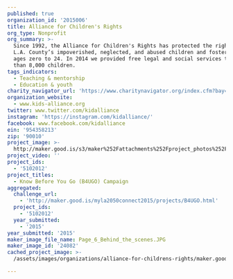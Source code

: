 ```yaml
---
published: true
organization_id: '2015006'
title: Alliance for Children's Rights
org_type: Nonprofit
org_summary: >-
  Since 1992, the Alliance for Children's Rights has protected the rights of
  L.A. County’s impoverished, neglected, and abused children and foster youth,
  ages zero to 24. In 2014 we provided free legal and social services to more
  than 8,000 children.
tags_indicators:
  - Teaching & mentorship
  - Education & youth
charity_navigator_url: 'https://www.charitynavigator.org/index.cfm?bay=search.profile&ein=954358213'
organization_website:
  - www.kids-alliance.org
twitter: www.twitter.com/kidalliance
instagram: 'https://instagram.com/kidalliance/'
facebook: www.facebook.com/kidalliance
ein: '954358213'
zip: '90010'
project_image: >-
  http://maker.good.is/s3/maker%252Fattachments%252Fproject_photos%252Fimages%252F24082%252Fdisplay%252FPage_6_Behind_the_scenes.JPG=c570x385
project_video: ''
project_ids:
  - '5102012'
project_titles:
  - Know Before You Go (B4UGO) Campaign
aggregated:
  challenge_url:
    - 'http://maker.good.is/myla2050connect2015/projects/B4UGO.html'
  project_ids:
    - '5102012'
  year_submitted:
    - '2015'
year_submitted: '2015'
maker_image_file_name: Page_6_Behind_the_scenes.JPG
maker_image_id: '24082'
cached_project_image: >-
  /assets/images/organizations/alliance-for-childrens-rights/maker.good.is/s3/maker%252Fattachments%252Fproject_photos%252Fimages%252F24082%252Fdisplay%252FPage_6_Behind_the_scenes.JPG=c570x385.jpg

---
```

